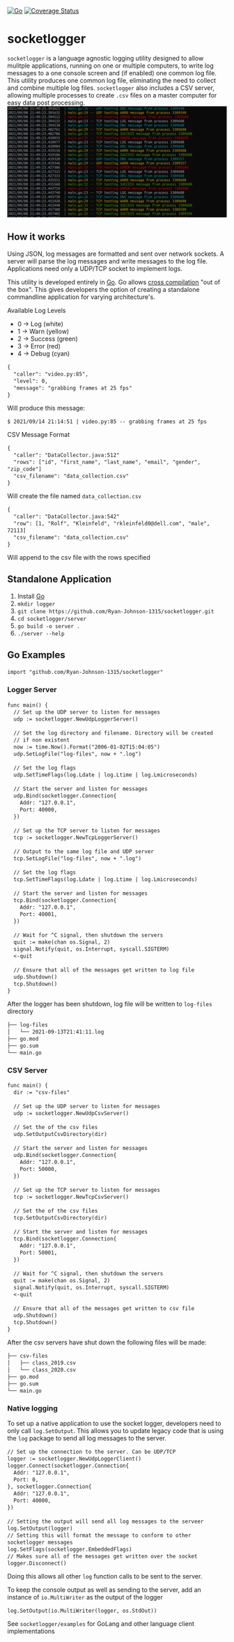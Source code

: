 [![Go](https://github.com/Ryan-Johnson-1315/socketlogger/actions/workflows/go.yml/badge.svg)](https://github.com/Ryan-Johnson-1315/socketlogger/actions/workflows/go.yml)
[![Coverage Status](https://coveralls.io/repos/github/Ryan-Johnson-1315/socketlogger/badge.svg?branch=master)](https://coveralls.io/github/Ryan-Johnson-1315/socketlogger?branch=master)
# socketlogger
`socketlogger` is a language agnostic logging utility designed to allow mulitple applications, running on one or multiple computers, to write log messages to a one console screen and (if enabled) one common log file. This utility produces one common log file, eliminating the need to collect and combine multiple log files. `socketlogger` also includes a CSV server, allowing multiple processes to create `.csv` files on a master computer for easy data post processing.
![example output](./.assets/example_output.png)

## How it works
Using JSON, log messages are formatted and sent over network sockets. A server will parse the log messages and write messages to the log file. Applications need only a UDP/TCP socket to implement logs.

This utility is developed entirely in [Go](https://golang.org/). Go allows [cross compilation](https://opensource.com/article/21/1/go-cross-compiling) "out of the box". This gives developers the option of creating a standalone commandline application for varying architecture's.

Available Log Levels
- 0 -> Log (white)
- 1 -> Warn (yellow)
- 2 -> Success (green)
- 3 -> Error (red)
- 4 -> Debug (cyan)

```
{
  "caller": "video.py:85",
  "level": 0,
  "message": "grabbing frames at 25 fps"
}
```
Will produce this message:
```
$ 2021/09/14 21:14:51 | video.py:85 -- grabbing frames at 25 fps
```

CSV Message Format

```
{
  "caller": "DataCollector.java:512"
  "rows": ["id", "first_name", "last_name", "email", "gender", "zip_code"]
  "csv_filename": "data_collection.csv"
}
```
Will create the file named `data_collection.csv`
```
{
  "caller": "DataCollector.java:542"
  "row": [1, "Rolf", "Kleinfeld", "rkleinfeld0@dell.com", "male", 72113]
  "csv_filename": "data_collection.csv"
}
```
Will append to the csv file with the rows specified
## Standalone Application
1. Install [Go](https://golang.org/dl/)
2. `mkdir logger`
3. `git clone https://github.com/Ryan-Johnson-1315/socketlogger.git`
4. `cd socketlogger/server`
5. `go build -o server .`
6. `./server --help`


## Go Examples
`import "github.com/Ryan-Johnson-1315/socketlogger"`

### Logger Server
```
func main() {
  // Set up the UDP server to listen for messages
  udp := socketlogger.NewUdpLoggerServer()

  // Set the log directory and filename. Directory will be created
  // if non existent
  now := time.Now().Format("2006-01-02T15:04:05")
  udp.SetLogFile("log-files", now + ".log")

  // Set the log flags
  udp.SetTimeFlags(log.Ldate | log.Ltime | log.Lmicroseconds)

  // Start the server and listen for messages
  udp.Bind(socketlogger.Connection{
    Addr: "127.0.0.1",
    Port: 40000,
  })

  // Set up the TCP server to listen for messages
  tcp := socketlogger.NewTcpLoggerServer()

  // Output to the same log file and UDP server
  tcp.SetLogFile("log-files", now + ".log")

  // Set the log flags
  tcp.SetTimeFlags(log.Ldate | log.Ltime | log.Lmicroseconds)

  // Start the server and listen for messages
  tcp.Bind(socketlogger.Connection{
    Addr: "127.0.0.1",
    Port: 40001,
  })

  // Wait for ^C signal, then shutdown the servers
  quit := make(chan os.Signal, 2)
  signal.Notify(quit, os.Interrupt, syscall.SIGTERM)
  <-quit

  // Ensure that all of the messages get written to log file
  udp.Shutdown()
  tcp.Shutdown()
}
```
After the logger has been shutdown, log file will be written to `log-files` directory
```
├── log-files
│   └── 2021-09-13T21:41:11.log
├── go.mod
├── go.sum
└── main.go
```
### CSV Server
```
func main() {
  dir := "csv-files"

  // Set up the UDP server to listen for messages
  udp := socketlogger.NewUdpCsvServer()

  // Set the of the csv files 
  udp.SetOutputCsvDirectory(dir)

  // Start the server and listen for messages
  udp.Bind(socketlogger.Connection{
    Addr: "127.0.0.1",
    Port: 50000,
  })

  // Set up the TCP server to listen for messages
  tcp := socketlogger.NewTcpCsvServer()

  // Set the of the csv files 
  tcp.SetOutputCsvDirectory(dir)

  // Start the server and listen for messages
  tcp.Bind(socketlogger.Connection{
    Addr: "127.0.0.1",
    Port: 50001,
  })

  // Wait for ^C signal, then shutdown the servers
  quit := make(chan os.Signal, 2)
  signal.Notify(quit, os.Interrupt, syscall.SIGTERM)
  <-quit

  // Ensure that all of the messages get written to csv file
  udp.Shutdown()
  tcp.Shutdown()
}
```
After the csv servers have shut down the following files will be made:
```
├── csv-files
│   ├── class_2019.csv
│   └── class_2020.csv
├── go.mod
├── go.sum
└── main.go
```

### Native logging
To set up a native application to use the socket logger, developers need to only call `log.SetOutput`. This allows you to update legacy code that is using the `log` package to send all log messages to the server.

```
// Set up the connection to the server. Can be UDP/TCP
logger := socketlogger.NewUdpLoggerClient()
logger.Connect(socketlogger.Connection{
  Addr: "127.0.0.1",
  Port: 0,
}, socketlogger.Connection{
  Addr: "127.0.0.1",
  Port: 40000,
})

// Setting the output will send all log messages to the serveer
log.SetOutput(logger)
// Setting this will format the message to conform to other socketlogger messages
log.SetFlags(socketlogger.EmbeddedFlags)
// Makes sure all of the messages get written over the socket
logger.Disconnect()
```
Doing this allows all other `log` function calls to be sent to the server. 

To keep the console output as well as sending to the server, add an instance of `io.MultiWriter` as the output of the logger
```
log.SetOutput(io.MultiWriter(logger, os.StdOut))
```

See `socketlogger/examples` for GoLang and other language client implementations